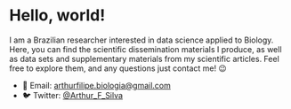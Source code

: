 <!--<p align="center"><a href="https://wowchemy.com" target="_blank" rel="noopener"><img src="https://sourcethemes.com/academic/img/logo_200px.png" alt="Wowchemy Website Builder"></a></p>-->

# Hello, world!

I am a Brazilian researcher interested in data science applied to Biology. Here, you can find the scientific dissemination materials I produce, as well as data sets and supplementary materials from my scientific articles. Feel free to explore them, and any questions just contact me! 😉

- 💬 Email: arthurfilipe.biologia@gmail.com
- 🐦 Twitter: [@Arthur_F_Silva](https://twitter.com/Arthur_F_Silva)
